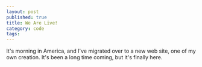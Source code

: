 ```yaml
---
layout: post
published: true
title: We Are Live!
category: code
tags: 
---
```


It's morning in America, and I've migrated over to a new web site, one of my own creation. It's been a long time coming, but it's finally here.


